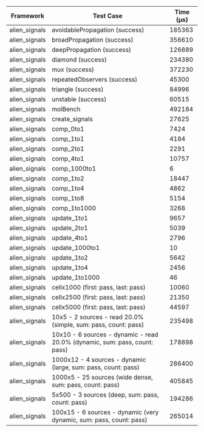 | Framework | Test Case | Time (μs) |
| --- | --- | --- |
| alien_signals | avoidablePropagation (success) | 185363 |
| alien_signals | broadPropagation (success) | 356610 |
| alien_signals | deepPropagation (success) | 126889 |
| alien_signals | diamond (success) | 234380 |
| alien_signals | mux (success) | 372230 |
| alien_signals | repeatedObservers (success) | 45300 |
| alien_signals | triangle (success) | 84996 |
| alien_signals | unstable (success) | 60515 |
| alien_signals | molBench | 492184 |
| alien_signals | create_signals | 27625 |
| alien_signals | comp_0to1 | 7424 |
| alien_signals | comp_1to1 | 4184 |
| alien_signals | comp_2to1 | 2291 |
| alien_signals | comp_4to1 | 10757 |
| alien_signals | comp_1000to1 | 6 |
| alien_signals | comp_1to2 | 18447 |
| alien_signals | comp_1to4 | 4862 |
| alien_signals | comp_1to8 | 5154 |
| alien_signals | comp_1to1000 | 3268 |
| alien_signals | update_1to1 | 9657 |
| alien_signals | update_2to1 | 5039 |
| alien_signals | update_4to1 | 2796 |
| alien_signals | update_1000to1 | 10 |
| alien_signals | update_1to2 | 5642 |
| alien_signals | update_1to4 | 2456 |
| alien_signals | update_1to1000 | 46 |
| alien_signals | cellx1000 (first: pass, last: pass) | 10060 |
| alien_signals | cellx2500 (first: pass, last: pass) | 21350 |
| alien_signals | cellx5000 (first: pass, last: pass) | 44597 |
| alien_signals | 10x5 - 2 sources - read 20.0% (simple, sum: pass, count: pass) | 235498 |
| alien_signals | 10x10 - 6 sources - dynamic - read 20.0% (dynamic, sum: pass, count: pass) | 178898 |
| alien_signals | 1000x12 - 4 sources - dynamic (large, sum: pass, count: pass) | 286400 |
| alien_signals | 1000x5 - 25 sources (wide dense, sum: pass, count: pass) | 405845 |
| alien_signals | 5x500 - 3 sources (deep, sum: pass, count: pass) | 194286 |
| alien_signals | 100x15 - 6 sources - dynamic (very dynamic, sum: pass, count: pass) | 265014 |
